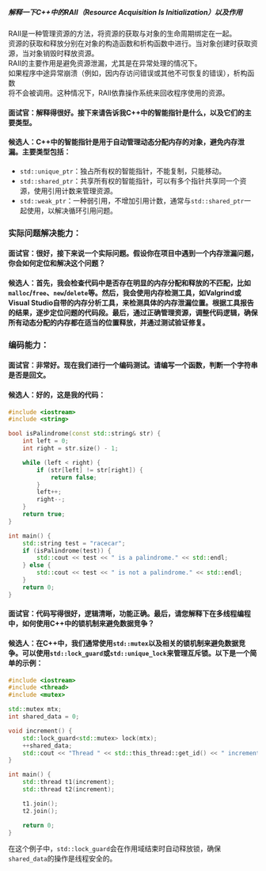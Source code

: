 ##### 解释一下C++中的RAII（Resource Acquisition Is Initialization）以及作用
RAII是一种管理资源的方法，将资源的获取与对象的生命周期绑定在一起。<br>
资源的获取和释放分别在对象的构造函数和析构函数中进行。当对象创建时获取资源，当对象销毁时释放资源。<br>
RAII的主要作用是避免资源泄漏，尤其是在异常处理的情况下。<br>
如果程序中途异常崩溃（例如，因内存访问错误或其他不可恢复的错误），析构函数<br>
将不会被调用。这种情况下，RAII依靠操作系统来回收程序使用的资源。<br>

#### 面试官：解释得很好。接下来请告诉我C++中的智能指针是什么，以及它们的主要类型。

#### 候选人：C++中的智能指针是用于自动管理动态分配内存的对象，避免内存泄漏。主要类型包括：
- `std::unique_ptr`：独占所有权的智能指针，不能复制，只能移动。
- `std::shared_ptr`：共享所有权的智能指针，可以有多个指针共享同一个资源，使用引用计数来管理资源。
- `std::weak_ptr`：一种弱引用，不增加引用计数，通常与`std::shared_ptr`一起使用，以解决循环引用问题。

### 实际问题解决能力：

#### 面试官：很好，接下来说一个实际问题。假设你在项目中遇到一个内存泄漏问题，你会如何定位和解决这个问题？

#### 候选人：首先，我会检查代码中是否存在明显的内存分配和释放的不匹配，比如`malloc`/`free`、`new`/`delete`等。然后，我会使用内存检测工具，如Valgrind或Visual Studio自带的内存分析工具，来检测具体的内存泄漏位置。根据工具报告的结果，逐步定位问题的代码段。最后，通过正确管理资源，调整代码逻辑，确保所有动态分配的内存都在适当的位置释放，并通过测试验证修复。

### 编码能力：

#### 面试官：非常好。现在我们进行一个编码测试。请编写一个函数，判断一个字符串是否是回文。

#### 候选人：好的，这是我的代码：

```cpp
#include <iostream>
#include <string>

bool isPalindrome(const std::string& str) {
    int left = 0;
    int right = str.size() - 1;

    while (left < right) {
        if (str[left] != str[right]) {
            return false;
        }
        left++;
        right--;
    }
    return true;
}

int main() {
    std::string test = "racecar";
    if (isPalindrome(test)) {
        std::cout << test << " is a palindrome." << std::endl;
    } else {
        std::cout << test << " is not a palindrome." << std::endl;
    }
    return 0;
}
```

#### 面试官：代码写得很好，逻辑清晰，功能正确。最后，请您解释下在多线程编程中，如何使用C++中的锁机制来避免数据竞争？

#### 候选人：在C++中，我们通常使用`std::mutex`以及相关的锁机制来避免数据竞争。可以使用`std::lock_guard`或`std::unique_lock`来管理互斥锁。以下是一个简单的示例：

```cpp
#include <iostream>
#include <thread>
#include <mutex>

std::mutex mtx;
int shared_data = 0;

void increment() {
    std::lock_guard<std::mutex> lock(mtx);
    ++shared_data;
    std::cout << "Thread " << std::this_thread::get_id() << " incremented shared_data to " << shared_data << std::endl;
}

int main() {
    std::thread t1(increment);
    std::thread t2(increment);

    t1.join();
    t2.join();

    return 0;
}
```

在这个例子中，`std::lock_guard`会在作用域结束时自动释放锁，确保`shared_data`的操作是线程安全的。
